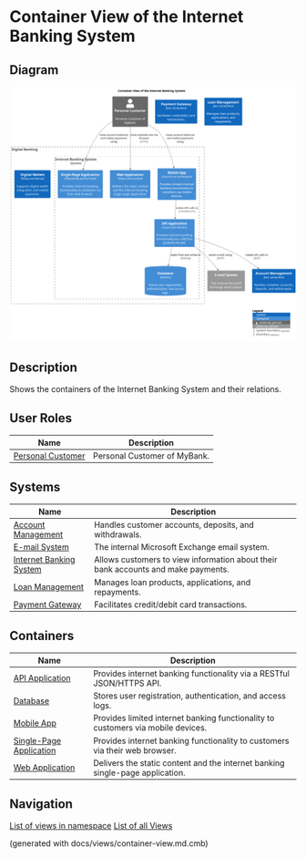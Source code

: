 # Container View of the Internet Banking System

## Diagram
![Container View of the Internet Banking System](../../../mybank/digital-banking/internet-banking-system/container-view.png)

## Description
Shows the containers of the Internet Banking System and their relations.

## User Roles
| Name | Description |
|---|---|
| [Personal Customer](../../../mybank/personal-customer.md) | Personal Customer of MyBank. |
## Systems
| Name | Description |
|---|---|
| [Account Management](../../../mybank/core-banking/account-management-system.md) | Handles customer accounts, deposits, and withdrawals. |
| [E-mail System](../../../mybank/email-system.md) | The internal Microsoft Exchange email system. |
| [Internet Banking System](../../../mybank/digital-banking/internet-banking-system/internet-banking-system.md) | Allows customers to view information about their bank accounts and make payments. |
| [Loan Management](../../../mybank/core-banking/loan-management-system.md) | Manages loan products, applications, and repayments. |
| [Payment Gateway](../../../mybank/payment/payment-gateway-system.md) | Facilitates credit/debit card transactions. |
## Containers
| Name | Description |
|---|---|
| [API Application](../../../mybank/digital-banking/internet-banking-system/api-application.md) | Provides internet banking functionality via a RESTful JSON/HTTPS API. |
| [Database](../../../mybank/digital-banking/internet-banking-system/database.md) | Stores user registration, authentication, and access logs. |
| [Mobile App](../../../mybank/digital-banking/internet-banking-system/mobile-app.md) | Provides limited internet banking functionality to customers via mobile devices. |
| [Single-Page Application](../../../mybank/digital-banking/internet-banking-system/single-page-app.md) | Provides internet banking functionality to customers via their web browser. |
| [Web Application](../../../mybank/digital-banking/internet-banking-system/web-app.md) | Delivers the static content and the internet banking single-page application. |


## Navigation
[List of views in namespace](./views-in-namespace.md)
[List of all Views](../../../views.md)

(generated with docs/views/container-view.md.cmb)
